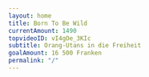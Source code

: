 ```yaml
---
layout: home
title: Born To Be Wild
currentAmount: 1490
topvideoID: vI4gOe_3KIc
subtitle: Orang-Utans in die Freiheit
goalAmount: 16 500 Franken
permalink: "/"
---
```

